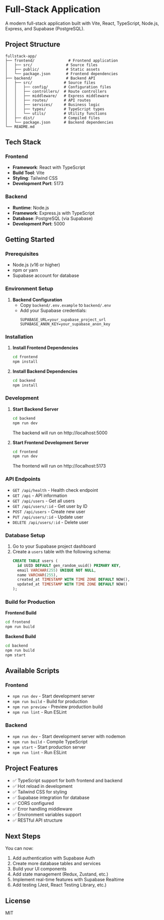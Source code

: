 # Full-Stack Application

A modern full-stack application built with Vite, React, TypeScript, Node.js, Express, and Supabase (PostgreSQL).

## Project Structure

```
fullstack-app/
├── frontend/               # Frontend application
│   ├── src/               # Source files
│   ├── public/            # Static assets
│   └── package.json       # Frontend dependencies
├── backend/               # Backend API
│   ├── src/              # Source files
│   │   ├── config/       # Configuration files
│   │   ├── controllers/  # Route controllers
│   │   ├── middleware/   # Express middleware
│   │   ├── routes/       # API routes
│   │   ├── services/     # Business logic
│   │   ├── types/        # TypeScript types
│   │   └── utils/        # Utility functions
│   ├── dist/             # Compiled files
│   └── package.json      # Backend dependencies
└── README.md
```

## Tech Stack

### Frontend
- **Framework**: React with TypeScript
- **Build Tool**: Vite
- **Styling**: Tailwind CSS
- **Development Port**: 5173

### Backend
- **Runtime**: Node.js
- **Framework**: Express.js with TypeScript
- **Database**: PostgreSQL (via Supabase)
- **Development Port**: 5000

## Getting Started

### Prerequisites
- Node.js (v16 or higher)
- npm or yarn
- Supabase account for database

### Environment Setup

1. **Backend Configuration**
   - Copy `backend/.env.example` to `backend/.env`
   - Add your Supabase credentials:
     ```env
     SUPABASE_URL=your_supabase_project_url
     SUPABASE_ANON_KEY=your_supabase_anon_key
     ```

### Installation

1. **Install Frontend Dependencies**
   ```bash
   cd frontend
   npm install
   ```

2. **Install Backend Dependencies**
   ```bash
   cd backend
   npm install
   ```

### Development

1. **Start Backend Server**
   ```bash
   cd backend
   npm run dev
   ```
   The backend will run on http://localhost:5000

2. **Start Frontend Development Server**
   ```bash
   cd frontend
   npm run dev
   ```
   The frontend will run on http://localhost:5173

### API Endpoints

- `GET /api/health` - Health check endpoint
- `GET /api` - API information
- `GET /api/users` - Get all users
- `GET /api/users/:id` - Get user by ID
- `POST /api/users` - Create new user
- `PUT /api/users/:id` - Update user
- `DELETE /api/users/:id` - Delete user

### Database Setup

1. Go to your Supabase project dashboard
2. Create a `users` table with the following schema:
   ```sql
   CREATE TABLE users (
     id UUID DEFAULT gen_random_uuid() PRIMARY KEY,
     email VARCHAR(255) UNIQUE NOT NULL,
     name VARCHAR(255),
     created_at TIMESTAMP WITH TIME ZONE DEFAULT NOW(),
     updated_at TIMESTAMP WITH TIME ZONE DEFAULT NOW()
   );
   ```

### Build for Production

**Frontend Build**
```bash
cd frontend
npm run build
```

**Backend Build**
```bash
cd backend
npm run build
npm start
```

## Available Scripts

### Frontend
- `npm run dev` - Start development server
- `npm run build` - Build for production
- `npm run preview` - Preview production build
- `npm run lint` - Run ESLint

### Backend
- `npm run dev` - Start development server with nodemon
- `npm run build` - Compile TypeScript
- `npm start` - Start production server
- `npm run lint` - Run ESLint

## Project Features

- ✅ TypeScript support for both frontend and backend
- ✅ Hot reload in development
- ✅ Tailwind CSS for styling
- ✅ Supabase integration for database
- ✅ CORS configured
- ✅ Error handling middleware
- ✅ Environment variables support
- ✅ RESTful API structure

## Next Steps

You can now:
1. Add authentication with Supabase Auth
2. Create more database tables and services
3. Build your UI components
4. Add state management (Redux, Zustand, etc.)
5. Implement real-time features with Supabase Realtime
6. Add testing (Jest, React Testing Library, etc.)

## License

MIT